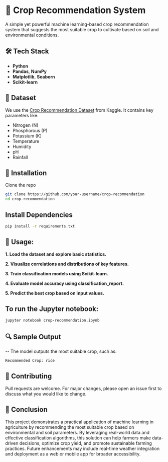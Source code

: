 # 🌾 Crop Recommendation System

A simple yet powerful machine learning-based crop recommendation system that suggests the most suitable crop to cultivate based on soil and environmental conditions.

## 🛠️ Tech Stack

- **Python**
- **Pandas**, **NumPy**
- **Matplotlib**, **Seaborn**
- **Scikit-learn**

## 📂 Dataset

We use the [Crop Recommendation Dataset](https://www.kaggle.com/datasets/atharvaingle/crop-recommendation-dataset) from Kaggle. It contains key parameters like:
- Nitrogen (N)
- Phosphorous (P)
- Potassium (K)
- Temperature
- Humidity
- pH
- Rainfall

## 🧪 Installation

Clone the repo

```bash
git clone https://github.com/your-username/crop-recommendation
cd crop-recommendation
```

## Install Dependencies
```bash
pip install -r requirements.txt
```

## 🚀 Usage:

**1. Load the dataset and explore basic statistics.**

**2. Visualize correlations and distributions of key features.**

**3. Train classification models using Scikit-learn.**

**4. Evaluate model accuracy using classification_report.**

**5. Predict the best crop based on input values.**

## To run the Jupyter notebook:
```bash
jupyter notebook crop-recommendation.ipynb
```

## 🔍 Sample Output
-- The model outputs the most suitable crop, such as:
```bash
Recommended Crop: rice
```

## 🤝 Contributing
Pull requests are welcome. For major changes, please open an issue first to discuss what you would like to change.

## 📄 Conclusion
This project demonstrates a practical application of machine learning in agriculture by recommending the most suitable crop based on environmental and soil parameters. By leveraging real-world data and effective classification algorithms, this solution can help farmers make data-driven decisions, optimize crop yield, and promote sustainable farming practices. Future enhancements may include real-time weather integration and deployment as a web or mobile app for broader accessibility.
